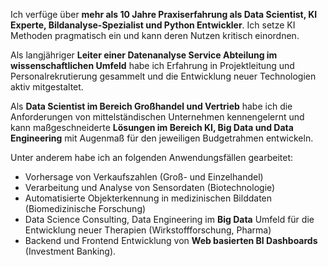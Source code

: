 

Ich verfüge über **mehr als 10 Jahre Praxiserfahrung als Data Scientist, KI Experte, Bildanalyse-Spezialist und Python Entwickler**. Ich setze KI Methoden pragmatisch
ein und kann deren Nutzen kritisch einordnen.

Als langjähriger **Leiter einer Datenanalyse Service Abteilung im wissenschaftlichen
Umfeld** habe ich Erfahrung in Projektleitung und Personalrekrutierung gesammelt
und die Entwicklung neuer Technologien aktiv mitgestaltet.

Als **Data Scientist im Bereich Großhandel und Vertrieb** habe ich die
Anforderungen von mittelständischen Unternehmen kennengelernt und kann maßgeschneiderte
**Lösungen im Bereich KI, Big Data und Data Engineering** mit Augenmaß für den jeweiligen
Budgetrahmen entwickeln.

Unter anderem habe ich an folgenden Anwendungsfällen gearbeitet:

* Vorhersage von Verkaufszahlen (Groß- und Einzelhandel)
* Verarbeitung und Analyse von Sensordaten (Biotechnologie)
* Automatisierte Objekterkennung in medizinischen Bilddaten (Biomedizinische
Forschung)
* Data Science Consulting, Data Engineering im **Big Data** Umfeld für die Entwicklung neuer Therapien (Wirkstoffforschung, Pharma)
* Backend und Frontend Entwicklung von **Web basierten BI Dashboards** (Investment Banking).